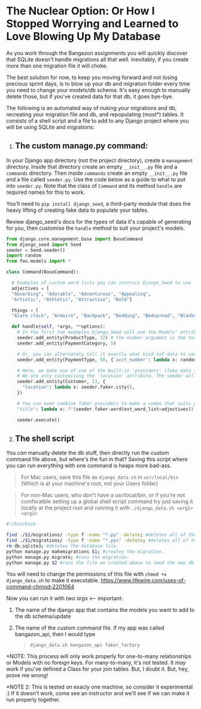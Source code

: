 # The Nuclear Option: Or How I Stopped Worrying and Learned to Love Blowing Up My Database

As you work through the Bangazon assignments you will quickly discover that SQLite doesn't handle migrations all that well. Inevitably, if you create more than one migration file it will choke.

The best solution for now, to keep you moving forward and not losing precious sprint days, is to blow up your db and migration folder every time you need to change your models/db schema. It's easy enough to manually delete those, but if you've created data for that db, it goes bye-bye.

The following is an automated way of nuking your migrations and db, recreating your migration file and db, and repopulating (most*) tables. It consists of a shell script and a file to add to any Django project where you will be using SQLite and migrations:

1. ## The custom manage.py command:

In your Django app directory (not the project directory), create a `management` directory. Inside that directory create an empty `__init__.py` file and a `commands` directory. Then inside `commands` create an empty `__init__.py` file and a file called `seeder.py`. Use the code below as a guide to what to put into `seeder.py`. Note that the class of `Command` and its method `handle` are required names for this to work.

You'll need to `pip install django_seed`, a third-party module that does the heavy lifting of creating fake data to populate your tables.

Review django_seed's docs for the types of data it's capable of generating for you, then customise the `handle` method to suit your project's models.

```python
from django.core.management.base import BaseCommand
from django_seed import Seed
seeder = Seed.seeder()
import random
from foo.models import *

class Command(BaseCommand):

  # Examples of custom word lists you can instruct Django_Seed to use
  adjectives = [
  "Absorbing", "Adorable", "Adventurous", "Appealing",
  "Artistic", "Athletic", "Attractive", "Bold"]

  things = [
  "Alarm clock", "Armoire", "Backpack", "Bedding", "Bedspread", "Blankets", "Blinds", "Bookcase", "Books", "Broom", "Brush", "Bucket", "Calendar", "Candles", "Carpet", "Chair", "Chairs", "China", "Clock", "Coffee table", "Comb", "Comforter", "Computer"]

  def handle(self, *args, **options):
    # In the first two examples Django_Seed will use the Models' attributes (name, age, label, etc) to guess the right type of fake data to create
    seeder.add_entity(ProductType, 12) # the number argument is the total num of rows you want created
    seeder.add_entity(PaymentCategory, 5)

    # Or, you can alternately tell it exactly what kind tof data to use. Here we ask it to make arandom number.
    seeder.add_entity(PaymentType, 50, {'acct_number': lambda x: random.randint(11111,99999)})

    # Here, we make use of one of the built-in 'providers' (fake data type) that Django_Seed gives us
    # We are only customising the 'location' attribute. The seeder will automagically insert foreign keys if needed, and populate any other attributes by guessing what is best to insert
    seeder.add_entity(Customer, 13, {
      "location": lambda x: seeder.faker.city(),
    })

    # You can even combine faker providers to make a combo that suits your data needs best. These use the word lists defined above
    "title": lambda x: f"{seeder.faker.word(ext_word_list=adjectives)} {seeder.faker.word(ext_word_list=things)}",

    seeder.execute()
```

2. ## The shell script
You _can_ manually delete the db stuff, then directly run the custom command file above, but where's the fun in that? Saving this script where you can run everything with one command is heaps more bad-ass.
>For Mac users, save this file as `django_data.sh` in `usr/local/bin` (Which is at your machine's root, not your Users folder)

>For non-Mac users, who don't have a usr/local/bin, or if you're not comforatble setting up a global shell script command try just saving it locally at the project root and running it with `./django_data.sh <arg1> <arg2>`

```bash
#!/bin/bash

find ./$1/migrations/ -type f -name "*.py" -delete; #deletes all of the .py files in the migrations directory except for the __init__.py file.
find ./$1/migrations/ -type f -name "*.pyc" -delete; #deletes all of the .pyc files in the migrations directory.
rm db.sqlite3; #deletes the database file.
python manage.py makemigrations $1; #creates the migration.
python manage.py migrate; #runs the migration.
python manage.py $2 #runs the file we created above to seed the new db
```

You will need to change the permissions of this file with `chmod +x django_data.sh` to make it executable.
https://www.lifewire.com/uses-of-command-chmod-2201064


Now you can run it with *two args* <-- important:
1. The name of the django app that contains the models you want to add to the db schema/update
2. The name of the custom command file. If my app was called bangazon_api, then I would type

    > `django_data.sh bangazon_api faker_factory`


*NOTE: This process will only work properly for one-to-many relationships or Models with no foreign keys. For many-to-many, it's not tested. It _may_ work if you've defined a Class for your join tables. But, I doubt it. But, hey, prove me wrong!

*NOTE 2: This is tested on exacly one machine, so consider it experimental :)
If it doesn't work, come see an instructor and we'll see if we can make it run properly together.
